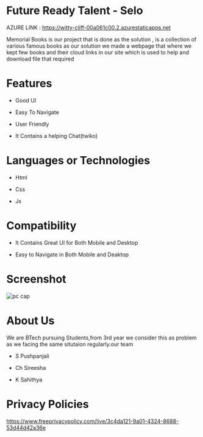 # Future Ready Talent - Selo



AZURE LINK : https://witty-cliff-00a061c00.2.azurestaticapps.net



Memorial Books is our project that is done as the solution , is a collection of various famous books 
as our solution we made a webpage that where we kept few books and their cloud links in our site which is used to help and download file that required


# Features
-  Good UI

-  Easy To Navigate

-  User Friendly

-  It Contains a helping Chat(twiko)



# Languages or Technologies

-  Html

-  Css

-  Js


# Compatibility
 -  It Contains Great UI for Both Mobile and Desktop
 
 -  Easy to Navigate in Both Mobile and Deaktop
 
# Screenshot
![pc cap](https://user-images.githubusercontent.com/110035582/197511434-dfb6eaf9-c80c-4394-999f-176908ee8bd0.png)


# About Us
We are BTech pursuing Students,from 3rd year we consider this as problem as we facing the same situtaion regularly.our team

-  S Pushpanjali

-  Ch Sireesha

-  K Sahithya


# Privacy Policies 

https://www.freeprivacypolicy.com/live/3c4da121-9a01-4324-8688-53d44d42a36e
